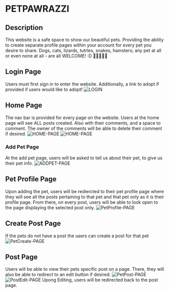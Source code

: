 # PETPAWRAZZI


## Description
This website is a safe space to show our beautiful pets. Providing the ability to create separate profile pages within your account for every pet you desire to share. Dogs, cats, lizards, tutrles, snakes, hamsters; any pet at all or even none at all - are all WELCOME! :D 🐶🐱🦎🐢🐎

## Login Page
Users must first sign in to enter the website. Additionally, a link to adopt if provided if users would like to adopt!
![LOGIN](public/images/LOGIN.jpg)

## Home Page
The nav bar is provided for every page on the website.
Users at the home page will see ALL posts created. Also with their comments, and a space to comment. The owner of the comments will be able to delete their comment if desired.
![HOME-PAGE](public/images/HOMEPAGE-LOOK.jpg)
![HOME-PAGE](public/images/COMMENTS-HOME.jpg)

### Add Pet Page
At the add pet page, users will be asked to tell us about their pet, to give us their pet info.
![ADDPET-PAGE](public/images/ADDPET.jpg)

## Pet Profile Page
Upon adding the pet, users will be rediercted to their pet profile page where they will see all the posts pertaining to that pet and that pet only as it is their profile page. From there, on every post, users will be able to look open to the page displaying the selected post only.
![PetProfile-PAGE](public/images/petProfilePage.jpg)

## Create Post Page
If the pets do not have a post the users can create a post for that pet
![PetCreate-PAGE](public/images/createPost.jpg)

## Post Page
Users will be able to view their pets specific post on a page. There, they will also be able to redirect to an edit button if desired.
![PetPost-PAGE](public/images/postPage.jpg)
![PostEdit-PAGE](public/images/editPage.jpg)
Upong Editing, users will be redirected back to the post page.
